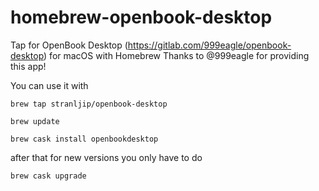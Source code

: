 # homebrew-openbook-desktop
Tap for OpenBook Desktop (https://gitlab.com/999eagle/openbook-desktop) for macOS with Homebrew
Thanks to @999eagle for providing this app!

You can use it with

`brew tap stranljip/openbook-desktop`

`brew update`

`brew cask install openbookdesktop`

after that for new versions you only have to do

`brew cask upgrade`
